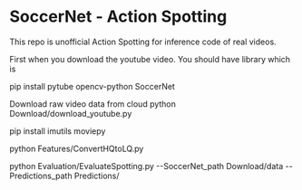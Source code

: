 # SoccerNet - Action Spotting

This repo is unofficial Action Spotting for inference code of real videos.

First when you download the youtube video. You should have library which is 

pip install pytube opencv-python SoccerNet

Download raw video data from cloud
python Download/download_youtube.py

pip install imutils moviepy

python Features/ConvertHQtoLQ.py

python Evaluation/EvaluateSpotting.py --SoccerNet_path Download/data --Predictions_path Predictions/

